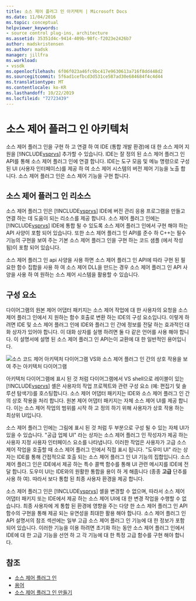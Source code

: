 ```yaml
---
title: 소스 제어 플러그 인 아키텍처 | Microsoft Docs
ms.date: 11/04/2016
ms.topic: conceptual
helpviewer_keywords:
- source control plug-ins, architecture
ms.assetid: 35351d4c-9414-409b-98fc-f2023e2426b7
author: madskristensen
ms.author: madsk
manager: jillfra
ms.workload:
- vssdk
ms.openlocfilehash: 6f06f023a46fc9bc417e9630613a716f8dd448d2
ms.sourcegitcommit: 5f6ad1cefbcd3d531ce587ad30e684684f4c4d44
ms.translationtype: MT
ms.contentlocale: ko-KR
ms.lasthandoff: 10/22/2019
ms.locfileid: "72723439"
---
```

# <a name="source-control-plug-in-architecture"></a>소스 제어 플러그 인 아키텍처
소스 제어 플러그 인을 구현 하 고 연결 하 여 IDE (통합 개발 환경)에 대 한 소스 제어 지원을 [!INCLUDE[vsprvs](../../code-quality/includes/vsprvs_md.md)] 추가할 수 있습니다. IDE는 잘 정의 된 소스 제어 플러그 인 API를 통해 소스 제어 플러그 인에 연결 합니다. IDE는 도구 모음 및 메뉴 명령으로 구성 된 UI (사용자 인터페이스)를 제공 하 여 소스 제어 시스템의 버전 제어 기능을 노출 합니다. 소스 제어 플러그 인은 소스 제어 기능을 구현 합니다.

## <a name="source-control-plug-in-resources"></a>소스 제어 플러그 인 리소스
 소스 제어 플러그 인은 [!INCLUDE[vsprvs](../../code-quality/includes/vsprvs_md.md)] IDE에 버전 관리 응용 프로그램을 만들고 연결 하는 데 도움이 되는 리소스를 제공 합니다. 소스 제어 플러그 인에는 [!INCLUDE[vsprvs](../../code-quality/includes/vsprvs_md.md)] IDE에 통합 될 수 있도록 소스 제어 플러그 인에서 구현 해야 하는 API 사양이 포함 되어 있습니다. 또한 소스 제어 플러그 인 API를 준수 하 C++는 필수 기능의 구현을 보여 주는 기본 소스 제어 플러그 인을 구현 하는 코드 샘플 (에서 작성 됨)이 포함 되어 있습니다.

 소스 제어 플러그 인 api 사양을 사용 하면 소스 제어 플러그 인 API에 따라 구현 된 필요한 함수 집합을 사용 하 여 소스 제어 DLL을 만드는 경우 소스 제어 플러그 인 API 사양을 사용 하 여 원하는 소스 제어 시스템을 활용할 수 있습니다.

## <a name="components"></a>구성 요소
 다이어그램의 원본 제어 어댑터 패키지는 소스 제어 작업에 대 한 사용자의 요청을 소스 제어 플러그 인에서 지 원하는 함수 호출로 변환 하는 IDE의 구성 요소입니다. 이렇게 하려면 IDE 및 소스 제어 플러그 인에 IDE와 플러그 인 간에 정보를 전달 하는 효과적인 대화 상자가 있어야 합니다. 이 대화 상자를 실행 하려면 둘 다 같은 언어를 사용 해야 합니다. 이 설명서에 설명 된 소스 제어 플러그 인 API는이 교환에 대 한 일반적인 용어입니다.

 ![소스 코드 제어 아키텍처 다이어그램](../../extensibility/internals/media/vs_sccsdk_plug_in_arch.gif "vs_sccsdk_plug_in_arch") VS와 소스 제어 플러그 인 간의 상호 작용을 보여 주는 아키텍처 다이어그램

 아키텍처 다이어그램에 표시 된 것 처럼 다이어그램에서 VS shell으로 레이블이 있는 [!INCLUDE[vsprvs](../../code-quality/includes/vsprvs_md.md)] 셸은 사용자의 작업 프로젝트와 관련 구성 요소 (예: 편집기 및 솔루션 탐색기)를 호스팅합니다. 소스 제어 어댑터 패키지는 IDE와 소스 제어 플러그 인 간의 상호 작용을 처리 합니다. 원본 제어 어댑터 패키지는 자체 소스 제어 UI를 제공 합니다. 이는 소스 제어 작업의 범위를 시작 하 고 정의 하기 위해 사용자가 상호 작용 하는 최상위 UI입니다.

 소스 제어 플러그 인에는 그림에 표시 된 것 처럼 두 부분으로 구성 될 수 있는 자체 UI가 있을 수 있습니다. "공급 업체 UI" 라는 상자는 소스 제어 플러그 인 작성자가 제공 하는 사용자 지정 사용자 인터페이스 요소를 나타냅니다. 이러한 작업은 사용자가 고급 소스 제어 작업을 호출할 때 소스 제어 플러그 인에서 직접 표시 됩니다. "도우미 UI" 라는 상자는 IDE를 통해 간접적으로 호출 되는 소스 제어 플러그 인 UI 기능의 집합입니다. 소스 제어 플러그 인은 IDE에서 제공 하는 특수 콜백 함수를 통해 UI 관련 메시지를 IDE에 전달 합니다. 도우미 UI는 IDE와의 원활한 통합을 용이 하 게 해줍니다 (종종 **고급** 단추를 사용 하 여). 따라서 보다 통합 된 최종 사용자 환경을 제공 합니다.

 소스 제어 플러그 인은 [!INCLUDE[vsprvs](../../code-quality/includes/vsprvs_md.md)] 셸을 변경할 수 없으며, 따라서 소스 제어 어댑터 패키지 또는 IDE에서 제공 하는 소스 제어 UI에 대 한 변경 작업을 수행할 수 없습니다. 최종 사용자에 게 통합 된 환경에 영향을 주는 다양 한 소스 제어 플러그 인 API 함수의 구현을 통해 제공 되는 유연성을 최대한 활용 해야 합니다. 소스 제어 플러그 인 API 설명서의 참조 섹션에는 일부 고급 소스 제어 플러그 인 기능에 대 한 정보가 포함 되어 있습니다. 이러한 기능을 이용 하려면 초기화 하는 동안 소스 제어 플러그 인에서 IDE에 대 한 고급 기능을 선언 하 고 각 기능에 대 한 특정 고급 함수를 구현 해야 합니다.

## <a name="see-also"></a>참조
- [소스 제어 플러그 인](../../extensibility/source-control-plug-ins.md)
- [용어](../../extensibility/source-control-plug-in-glossary.md)
- [소스 제어 플러그 인 만들기](../../extensibility/internals/creating-a-source-control-plug-in.md)
